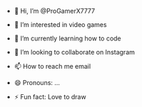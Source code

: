 - 👋 Hi, I’m @ProGamerX7777
- 👀 I’m interested in video games 
- 🌱 I’m currently learning how to code
- 💞️ I’m looking to collaborate on Instagram
  
- 📫 How to reach me email
- 😄 Pronouns: ...
- ⚡ Fun fact: Love to draw

<!---
ProGamerX7777/ProGamerX7777 is a ✨ special ✨ repository because its `README.md` (this file) appears on your GitHub profile.
You can click the Preview link to take a look at your changes.
--->
